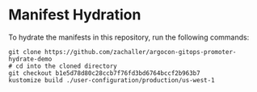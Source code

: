 # Manifest Hydration

To hydrate the manifests in this repository, run the following commands:

```shell
git clone https://github.com/zachaller/argocon-gitops-promoter-hydrate-demo
# cd into the cloned directory
git checkout b1e5d78d80c28ccb7f76fd3bd6764bccf2b963b7
kustomize build ./user-configuration/production/us-west-1
```
